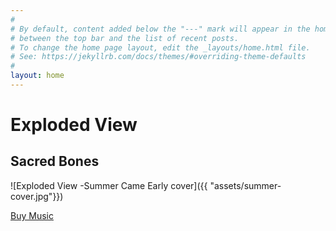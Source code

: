 ```yaml
---
#
# By default, content added below the "---" mark will appear in the home page
# between the top bar and the list of recent posts.
# To change the home page layout, edit the _layouts/home.html file.
# See: https://jekyllrb.com/docs/themes/#overriding-theme-defaults
#
layout: home
---
```


# Exploded View
## Sacred Bones
![Exploded View -Summer Came Early cover]({{ "assets/summer-cover.jpg"}})

<a class="btn btn-primary btn-lg buy" href="https://explodedview.bandcamp.com/">Buy Music</a>
